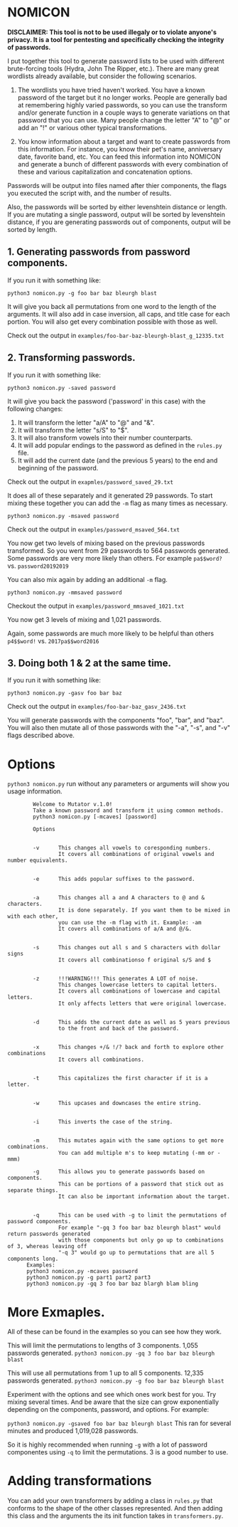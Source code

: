 # NOMICON

**DISCLAIMER: This tool is not to be used illegaly or to violate anyone's privacy. It is a tool for pentesting and specifically checking the integrity of passwords.**

I put together this tool to generate password lists to be used with different brute-forcing tools (Hydra, John The Ripper, etc.). There are many great wordlists already available, but consider the following scenarios. 

1. The wordlists you have tried haven't worked. You have a known password of the target but it no longer works. People are generally bad at remembering highly varied passwords, so you can use the transform and/or generate function in a couple ways to generate variations on that password that you can use. Many people change the letter "A" to "@" or add an "!" or various other typical transformations. 

2. You know information about a target and want to create passwords from this information. For instance, you know their pet's name, anniversary date, favorite band, etc. You can feed this information into NOMICON and generate a bunch of different passwords with every combination of these and various capitalization and concatenation options.

Passwords will be output into files named after thier components, the flags you executed the script with, and the number of results. 

Also, the passwords will be sorted by either levenshtein distance or length. If you are mutating a single password, output will be sorted by levenshtein distance, if you are generating passwords out of components, output will be sorted by length.

## 1. Generating passwords from password components.

If you run it with something like:

```python3 nomicon.py -g foo bar baz bleurgh blast```

It will give you back all permutations from one word to the length of the arguments.
It will also add in case inversion, all caps, and title case for each portion. You will also get every combination possible with those as well.

Check out the output in ```examples/foo-bar-baz-bleurgh-blast_g_12335.txt``` 

## 2. Transforming passwords.

If you run it with something like:

```python3 nomicon.py -saved password```

It will give you back the password ('password' in this case) with the following changes:

1. It will transform the letter "a/A" to "@" and "&".
2. It will transform the letter "s/S" to "$".
3. It will also transform vowels into their number counterparts.
4. It will add popular endings to the password as defined in the ```rules.py``` file.
5. It will add the current date (and the previous 5 years) to the end and beginning of the password.

Check out the output in ```exapmles/password_saved_29.txt```

It does all of these separately and it generated 29 passwords. To start mixing these together you can add the ```-m``` flag as many times as necessary. 

```python3 nomicon.py -msaved password```

Check out the output in ```examples/password_msaved_564.txt```

You now get two levels of mixing based on the previous passwords transformed. So you went from 29 passwords to 564 passwords generated. Some passwords are very more likely than others. For example ```pa$$word?``` vs. ```password20192019```

You can also mix again by adding an additional ```-m``` flag.

```python3 nomicon.py -mmsaved password```

Checkout the output in ```examples/password_mmsaved_1021.txt```

You now get 3 levels of mixing and 1,021 passwords.

Again, some passwords are much more likely to be helpful than others ```p4$$word!``` vs. ```2017pa$$word2016```

## 3. Doing both 1 & 2 at the same time.

If you run it with something like:

```python3 nomicon.py -gasv foo bar baz```

Check out the output in ```examples/foo-bar-baz_gasv_2436.txt```

You will generate passwords with the components "foo", "bar", and "baz".
You will also then mutate all of those passwords with the "-a", "-s", and "-v" flags described above. 

# Options

```python3 nomicon.py``` run without any parameters or arguments will show you usage information.

```
        Welcome to Mutator v.1.0!
        Take a known password and transform it using common methods.
        python3 nomicon.py [-mcaves] [password]

        Options
        

        -v      This changes all vowels to coresponding numbers.
                It covers all combinations of original vowels and number equivalents.
        

        -e      This adds popular suffixes to the password.
        

        -a      This changes all a and A characters to @ and & characters.
                It is done separately. If you want them to be mixed in with each other,
                you can use the -m flag with it. Example: -am
                It covers all combinations of a/A and @/&.
        

        -s      This changes out all s and S characters with dollar signs
                It covers all combinationso f original s/S and $
        

        -z      !!!WARNING!!! This generates A LOT of noise.
                This changes lowercase letters to capital letters.
                It covers all combinations of lowercase and capital letters.
                It only affects letters that were original lowercase.
        

        -d      This adds the current date as well as 5 years previous
                to the front and back of the password.
        

        -x      This changes +/& !/? back and forth to explore other combinations
                It covers all combinations.
        

        -t      This capitalizes the first character if it is a letter.
        

        -w      This upcases and downcases the entire string.
        

        -i      This inverts the case of the string.
        

        -m      This mutates again with the same options to get more combinations.
                You can add multiple m's to keep mutating (-mm or -mmm)

        -g      This allows you to generate passwords based on components.
                This can be portions of a password that stick out as separate things.
                It can also be important information about the target.


        -q      This can be used with -g to limit the permutations of password components.
                For example "-gq 3 foo bar baz bleurgh blast" would return passwords generated
                with those components but only go up to combinations of 3, whereas leaving off
                "-q 3" would go up to permutations that are all 5 components long.
      Examples:
      python3 nomicon.py -mcaves password
      python3 nomicon.py -g part1 part2 part3
      python3 nomicon.py -gq 3 foo bar baz blargh blam bling
```

# More Exmaples.

All of these can be found in the examples so you can see how they work.

This will limit the permutations to lengths of 3 components. 1,055 passwords generated.
```python3 nomicon.py -gq 3 foo bar baz bleurgh blast```


This will use all permutations from 1 up to all 5 components. 12,335 passwords generated.
```python3 nomicon.py -g foo bar baz bleurgh blast```

Experiment with the options and see which ones work best for you. Try mixing several times. And be aware that the size can grow exponentially depending on the components, password, and options. For example:

```python3 nomicon.py -gsaved foo bar baz bleurgh blast```
This ran for several minutes and produced 1,019,028 passwords.

So it is highly recommended when running ```-g``` with a lot of password componentes using ```-q``` to limit the permutations. 3 is a good number to use.


# Adding transformations

You can add your own transformers by adding a class in ```rules.py``` that conforms to the shape of the other classes represented. And then adding this class and the arguments the its init function takes in ```transformers.py```.

